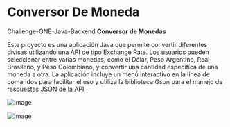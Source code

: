 # Conversor De Moneda
Challenge-ONE-Java-Backend
**Conversor de Monedas**

Este proyecto es una aplicación Java que permite convertir diferentes divisas utilizando una API de tipo Exchange Rate. Los usuarios pueden seleccionar entre varias monedas, como el Dólar, Peso Argentino, Real Brasileño, y Peso Colombiano, y convertir una cantidad específica de una moneda a otra. La aplicación incluye un menú interactivo en la línea de comandos para facilitar el uso y utiliza la biblioteca Gson para el manejo de respuestas JSON de la API.

![image](https://github.com/SaantiagoAlonso/ConversorDeMoneda/assets/158789391/0066a06b-7499-4830-9b72-dd8bb726af9c)

![image](https://github.com/SaantiagoAlonso/ConversorDeMoneda/assets/158789391/f4056788-f135-41ee-8d2e-199ce4c7393c)


